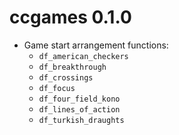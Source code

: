 ccgames 0.1.0
=============

* Game start arrangement functions:
    - `df_american_checkers` 
    - `df_breakthrough`
    - `df_crossings`
    - `df_focus`
    - `df_four_field_kono`
    - `df_lines_of_action`
    - `df_turkish_draughts`
